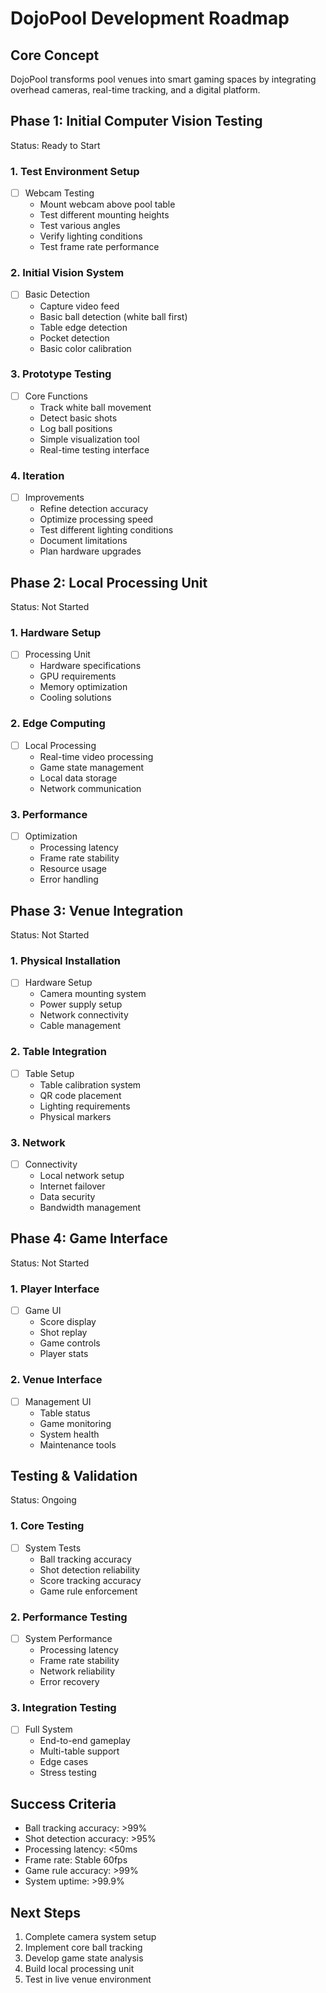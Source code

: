 # DojoPool Development Roadmap

## Core Concept
DojoPool transforms pool venues into smart gaming spaces by integrating overhead cameras, real-time tracking, and a digital platform.

## Phase 1: Initial Computer Vision Testing
Status: Ready to Start

### 1. Test Environment Setup
- [ ] Webcam Testing
  - Mount webcam above pool table
  - Test different mounting heights
  - Test various angles
  - Verify lighting conditions
  - Test frame rate performance

### 2. Initial Vision System
- [ ] Basic Detection
  - Capture video feed
  - Basic ball detection (white ball first)
  - Table edge detection
  - Pocket detection
  - Basic color calibration

### 3. Prototype Testing
- [ ] Core Functions
  - Track white ball movement
  - Detect basic shots
  - Log ball positions
  - Simple visualization tool
  - Real-time testing interface

### 4. Iteration
- [ ] Improvements
  - Refine detection accuracy
  - Optimize processing speed
  - Test different lighting conditions
  - Document limitations
  - Plan hardware upgrades

## Phase 2: Local Processing Unit
Status: Not Started

### 1. Hardware Setup
- [ ] Processing Unit
  - Hardware specifications
  - GPU requirements
  - Memory optimization
  - Cooling solutions

### 2. Edge Computing
- [ ] Local Processing
  - Real-time video processing
  - Game state management
  - Local data storage
  - Network communication

### 3. Performance
- [ ] Optimization
  - Processing latency
  - Frame rate stability
  - Resource usage
  - Error handling

## Phase 3: Venue Integration
Status: Not Started

### 1. Physical Installation
- [ ] Hardware Setup
  - Camera mounting system
  - Power supply setup
  - Network connectivity
  - Cable management

### 2. Table Integration
- [ ] Table Setup
  - Table calibration system
  - QR code placement
  - Lighting requirements
  - Physical markers

### 3. Network
- [ ] Connectivity
  - Local network setup
  - Internet failover
  - Data security
  - Bandwidth management

## Phase 4: Game Interface
Status: Not Started

### 1. Player Interface
- [ ] Game UI
  - Score display
  - Shot replay
  - Game controls
  - Player stats

### 2. Venue Interface
- [ ] Management UI
  - Table status
  - Game monitoring
  - System health
  - Maintenance tools

## Testing & Validation
Status: Ongoing

### 1. Core Testing
- [ ] System Tests
  - Ball tracking accuracy
  - Shot detection reliability
  - Score tracking accuracy
  - Game rule enforcement

### 2. Performance Testing
- [ ] System Performance
  - Processing latency
  - Frame rate stability
  - Network reliability
  - Error recovery

### 3. Integration Testing
- [ ] Full System
  - End-to-end gameplay
  - Multi-table support
  - Edge cases
  - Stress testing

## Success Criteria
- Ball tracking accuracy: >99%
- Shot detection accuracy: >95%
- Processing latency: <50ms
- Frame rate: Stable 60fps
- Game rule accuracy: >99%
- System uptime: >99.9%

## Next Steps
1. Complete camera system setup
2. Implement core ball tracking
3. Develop game state analysis
4. Build local processing unit
5. Test in live venue environment
